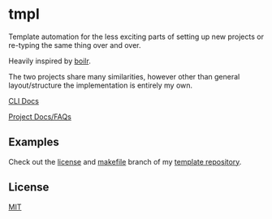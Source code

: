 # tmpl

Template automation for the less exciting parts of setting up new projects or re-typing the same thing over and over.

Heavily inspired by [boilr](https://github.com/tmrts/boilr). 

The two projects share many similarities, however other than general layout/structure the implementation is entirely my own.

[CLI Docs](CLI.md)

[Project Docs/FAQs](FAQ.md)

## Examples 

Check out the [license](https://git.jojodev.com/jolheiser/tmpls/src/branch/license) and [makefile](https://git.jojodev.com/jolheiser/tmpls/src/branch/makefile) branch of my [template repository](https://git.jojodev.com/jolheiser/tmpls). 

## License

[MIT](LICENSE)
